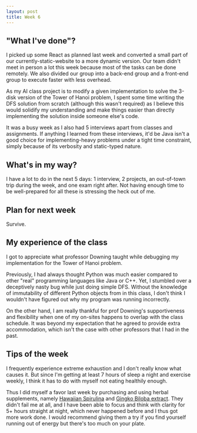 ```yaml
---
layout: post
title: Week 6
---
```


"What I've done"? 
---

I picked up some React as planned last week and converted a small part of our currently-static-website to a more dynamic version. Our team didn't meet in person a lot this week because most of the tasks can be done remotely. We also divided our group into a back-end group and a front-end group to execute faster with less overhead.

As my AI class project is to modify a given implementation to solve the 3-disk version of the Tower of Hanoi problem, I spent some time writing the DFS solution from scratch (although this wasn't required) as I believe this would solidify my understanding and make things easier than directly implementing the solution inside someone else's code.

It was a busy week as I also had 5 interviews apart from classes and assignments. If anything I learned from these interviews, it'd be Java isn't a good choice for implementing-heavy problems under a tight time constraint, simply because of its verbosity and static-typed nature.

What's in my way?
---

I have a lot to do in the next 5 days: 1 interview, 2 projects, an out-of-town trip during the week, and one exam right after. Not having enough time to be well-prepared for all these is stressing the heck out of me.

Plan for next week
---

Survive.

My experience of the class
---

I got to appreciate what professor Downing taught while debugging my implementation for the Tower of Hanoi problem.

Previously, I had always thought Python was much easier compared to other "real" programming languages like Java or C++. Yet, I stumbled over a deceptively nasty bug while just doing simple DFS. Without the knowledge of immutability of different Python objects from in this class, I don't think I wouldn't have figured out why my program was running incorrectly.

On the other hand, I am really thankful for prof Downing's supportiveness and flexibility when one of my on-sites happens to overlap with the class schedule. It was beyond my expectation that he agreed to provide extra accommodation, which isn't the case with other professors that I had in the past.


Tips of the week 
---
I frequently experience extreme exhaustion and I don't really know what causes it. But since I'm getting at least 7 hours of sleep a night and exercise weekly, I think it has to do with myself not eating healthily enough. 

Thus I did myself a favor last week by purchasing and using herbal supplements, namely [Hawaiian Spirulina](https://www.amazon.com/gp/product/B0039ITKRY/ref=oh_aui_detailpage_o00_s00?ie=UTF8&th=1) and [Gingko Biloba extract](https://www.amazon.com/gp/product/B071RY61KV/ref=oh_aui_detailpage_o00_s01?ie=UTF8&psc=1). They didn't fail me at all, and I have been able to focus and think with clarity for 5+ hours straight at night, which never happened before and I thus got more work done. I would recommend giving them a try if you find yourself running out of energy but there's too much on your plate.